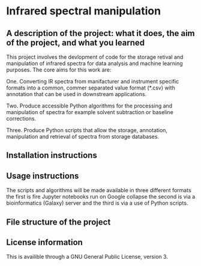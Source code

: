 # Infrared spectral manipulation 

## A description of the project: what it does, the aim of the project, and what you learned

This project involves the devlopment of code for the storage retival and manipulation of infrared spectra for data analysis and machine learning purposes.   The core aims for this work are:

One. Converting IR spectra from manifacturer and instrument specific formats into a common, commer separated value format (*.csv) with annotation that can be used in downstream applications.

Two. Produce accessible Python algorithms for the processing and manipulation of spectra for example solvent subtraction or baseline corrections.

Three.  Produce Python scripts that allow the storage,  annotation, manipulation and retrieval of spectra from storage databases.


## Installation instructions
## Usage instructions
The scripts and algorithms will be made available in three different formats  the first is fire Jupyter notebooks run on Google collapse the second is via a bioinformatics (Galaxy) server  and the third is via a use of Python scripts.
## File structure of the project
## License information

This is availible through a GNU General Public License, version 3.

